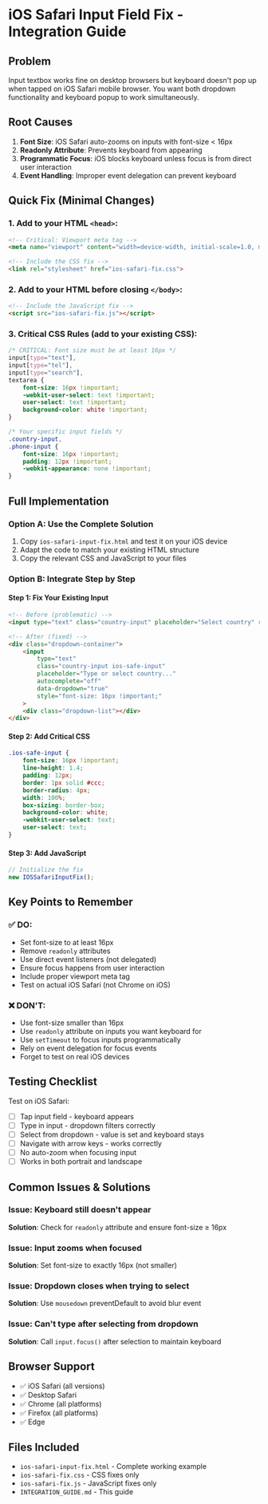 # iOS Safari Input Field Fix - Integration Guide

## Problem
Input textbox works fine on desktop browsers but keyboard doesn't pop up when tapped on iOS Safari mobile browser. You want both dropdown functionality and keyboard popup to work simultaneously.

## Root Causes
1. **Font Size**: iOS Safari auto-zooms on inputs with font-size < 16px
2. **Readonly Attribute**: Prevents keyboard from appearing
3. **Programmatic Focus**: iOS blocks keyboard unless focus is from direct user interaction
4. **Event Handling**: Improper event delegation can prevent keyboard

## Quick Fix (Minimal Changes)

### 1. Add to your HTML `<head>`:
```html
<!-- Critical: Viewport meta tag -->
<meta name="viewport" content="width=device-width, initial-scale=1.0, maximum-scale=1.0, user-scalable=no">

<!-- Include the CSS fix -->
<link rel="stylesheet" href="ios-safari-fix.css">
```

### 2. Add to your HTML before closing `</body>`:
```html
<!-- Include the JavaScript fix -->
<script src="ios-safari-fix.js"></script>
```

### 3. Critical CSS Rules (add to your existing CSS):
```css
/* CRITICAL: Font size must be at least 16px */
input[type="text"],
input[type="tel"],
input[type="search"],
textarea {
    font-size: 16px !important;
    -webkit-user-select: text !important;
    user-select: text !important;
    background-color: white !important;
}

/* Your specific input fields */
.country-input,
.phone-input {
    font-size: 16px !important;
    padding: 12px !important;
    -webkit-appearance: none !important;
}
```

## Full Implementation

### Option A: Use the Complete Solution
1. Copy `ios-safari-input-fix.html` and test it on your iOS device
2. Adapt the code to match your existing HTML structure
3. Copy the relevant CSS and JavaScript to your files

### Option B: Integrate Step by Step

#### Step 1: Fix Your Existing Input
```html
<!-- Before (problematic) -->
<input type="text" class="country-input" placeholder="Select country" readonly>

<!-- After (fixed) -->
<div class="dropdown-container">
    <input 
        type="text" 
        class="country-input ios-safe-input" 
        placeholder="Type or select country..."
        autocomplete="off"
        data-dropdown="true"
        style="font-size: 16px !important;"
    >
    <div class="dropdown-list"></div>
</div>
```

#### Step 2: Add Critical CSS
```css
.ios-safe-input {
    font-size: 16px !important;
    line-height: 1.4;
    padding: 12px;
    border: 1px solid #ccc;
    border-radius: 4px;
    width: 100%;
    box-sizing: border-box;
    background-color: white;
    -webkit-user-select: text;
    user-select: text;
}
```

#### Step 3: Add JavaScript
```javascript
// Initialize the fix
new IOSSafariInputFix();
```

## Key Points to Remember

### ✅ DO:
- Set font-size to at least 16px
- Remove `readonly` attributes
- Use direct event listeners (not delegated)
- Ensure focus happens from user interaction
- Include proper viewport meta tag
- Test on actual iOS Safari (not Chrome on iOS)

### ❌ DON'T:
- Use font-size smaller than 16px
- Use `readonly` attribute on inputs you want keyboard for
- Use `setTimeout` to focus inputs programmatically
- Rely on event delegation for focus events
- Forget to test on real iOS devices

## Testing Checklist

Test on iOS Safari:
- [ ] Tap input field - keyboard appears
- [ ] Type in input - dropdown filters correctly  
- [ ] Select from dropdown - value is set and keyboard stays
- [ ] Navigate with arrow keys - works correctly
- [ ] No auto-zoom when focusing input
- [ ] Works in both portrait and landscape

## Common Issues & Solutions

### Issue: Keyboard still doesn't appear
**Solution**: Check for `readonly` attribute and ensure font-size ≥ 16px

### Issue: Input zooms when focused
**Solution**: Set font-size to exactly 16px (not smaller)

### Issue: Dropdown closes when trying to select
**Solution**: Use `mousedown` preventDefault to avoid blur event

### Issue: Can't type after selecting from dropdown
**Solution**: Call `input.focus()` after selection to maintain keyboard

## Browser Support
- ✅ iOS Safari (all versions)
- ✅ Desktop Safari  
- ✅ Chrome (all platforms)
- ✅ Firefox (all platforms)
- ✅ Edge

## Files Included
- `ios-safari-input-fix.html` - Complete working example
- `ios-safari-fix.css` - CSS fixes only
- `ios-safari-fix.js` - JavaScript fixes only
- `INTEGRATION_GUIDE.md` - This guide